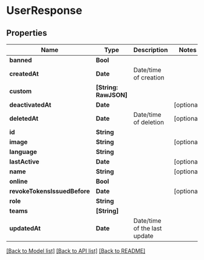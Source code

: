 # UserResponse

## Properties
Name | Type | Description | Notes
------------ | ------------- | ------------- | -------------
**banned** | **Bool** |  | 
**createdAt** | **Date** | Date/time of creation | 
**custom** | **[String: RawJSON]** |  | 
**deactivatedAt** | **Date** |  | [optional] 
**deletedAt** | **Date** | Date/time of deletion | [optional] 
**id** | **String** |  | 
**image** | **String** |  | [optional] 
**language** | **String** |  | 
**lastActive** | **Date** |  | [optional] 
**name** | **String** |  | [optional] 
**online** | **Bool** |  | 
**revokeTokensIssuedBefore** | **Date** |  | [optional] 
**role** | **String** |  | 
**teams** | **[String]** |  | 
**updatedAt** | **Date** | Date/time of the last update | 

[[Back to Model list]](../README.md#documentation-for-models) [[Back to API list]](../README.md#documentation-for-api-endpoints) [[Back to README]](../README.md)


